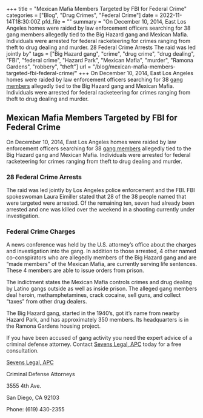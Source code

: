 +++
title = "Mexican Mafia Members Targeted by FBI for Federal Crime"
categories = ["Blog", "Drug Crimes", "Federal Crime"]
date = 2022-11-14T18:30:00Z
pfd_file = ""
summary = "On December 10, 2014, East Los Angeles homes were raided by law enforcement officers searching for 38 gang members allegedly tied to the Big Hazard gang and Mexican Mafia. Individuals were arrested for federal racketeering for crimes ranging from theft to drug dealing and murder. 28 Federal Crime Arrests The raid was led jointly by"
tags = ["Big Hazard gang", "crime", "drug crime", "drug dealing", "FBI", "federal crime", "Hazard Park", "Mexican Mafia", "murder", "Ramona Gardens", "robbery", "theft"]
url = "/blog/mexican-mafia-members-targeted-fbi-federal-crime/"
+++
On December 10, 2014, East Los Angeles homes were raided by law enforcement officers searching for 38 [gang members](https://www.sevenslegal.com/ "Sevens Legal, APC") allegedly tied to the Big Hazard gang and Mexican Mafia. Individuals were arrested for federal racketeering for crimes ranging from theft to drug dealing and murder.

## Mexican Mafia Members Targeted by FBI for Federal Crime

On December 10, 2014, East Los Angeles homes were raided by law enforcement officers searching for 38 [gang members](https://www.sevenslegal.com/ "Sevens Legal, APC") allegedly tied to the Big Hazard gang and Mexican Mafia. Individuals were arrested for federal racketeering for crimes ranging from theft to drug dealing and murder.

### 28 Federal Crime Arrests

The raid was led jointly by Los Angeles police enforcement and the FBI. FBI spokeswoman Laura Eimiller stated that 28 of the 38 people named that were targeted were arrested. Of the remaining ten, seven had already been arrested and one was killed over the weekend in a shooting currently under investigation.

### Federal Crime Charges

A news conference was held by the U.S. attorney’s office about the charges and investigation into the gang. In addition to those arrested, 4 other named co-conspirators who are allegedly members of the Big Hazard gang and are “made members” of the Mexican Mafia, are currently serving life sentences. These 4 members are able to issue orders from prison.

The indictment states the Mexican Mafia controls crimes and drug dealing by Latino gangs outside as well as inside prison. The alleged gang members deal heroin, methamphetamines, crack cocaine, sell guns, and collect “taxes” from other drug dealers.

The Big Hazard gang, started in the 1940’s, got it’s name from nearby Hazard Park, and has approximately 350 members. Its headquarters is in the Ramona Gardens housing project.

If you have been accused of gang activity you need the expert advice of a criminal defense attorney. Contact [Sevens Legal, APC](https://www.sevenslegal.com/ "Sevens Legal, APC") today for a free consultation.

[Sevens Legal, APC](https://www.sevenslegal.com/ "Sevens Legal, APC")

Criminal Defense Attorneys

3555 4th Ave.

San Diego, CA 92103

Phone: (619) 430-2355